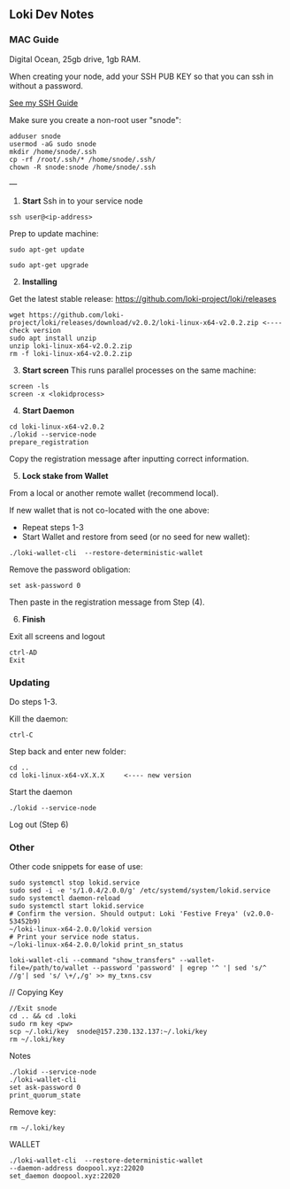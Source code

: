 ## Loki Dev Notes


### MAC Guide

Digital Ocean, 25gb drive, 1gb RAM.

When creating your node, add your SSH PUB KEY so that you can ssh in without a password.

[See my SSH Guide](https://github.com/jpthor/devnotes/blob/master/terminal.md)

Make sure you create a non-root user "snode":
```
adduser snode
usermod -aG sudo snode
mkdir /home/snode/.ssh
cp -rf /root/.ssh/* /home/snode/.ssh/
chown -R snode:snode /home/snode/.ssh
```

—
1. **Start**
Ssh in to your service node

```
ssh user@<ip-address>
```

Prep to update machine:
```
sudo apt-get update

sudo apt-get upgrade
```

2. **Installing**

Get the latest stable release: https://github.com/loki-project/loki/releases
```
wget https://github.com/loki-project/loki/releases/download/v2.0.2/loki-linux-x64-v2.0.2.zip <---- check version
sudo apt install unzip
unzip loki-linux-x64-v2.0.2.zip
rm -f loki-linux-x64-v2.0.2.zip
```

3. **Start screen**
This runs parallel processes on the same machine:

```
screen -ls
screen -x <lokidprocess>
```


4. **Start Daemon**
```
cd loki-linux-x64-v2.0.2
./lokid --service-node
prepare_registration
```

Copy the registration message after inputting correct information.

5. **Lock stake from Wallet**

From a local or another remote wallet (recommend local).

If new wallet that is not co-located with the one above:
- Repeat steps 1-3
- Start Wallet and restore from seed (or no seed for new wallet):
```
./loki-wallet-cli  --restore-deterministic-wallet
```

Remove the password obligation:
```
set ask-password 0
```

Then paste in the registration message from Step (4).


6. **Finish**

Exit all screens and logout

```
ctrl-AD
Exit
```

### Updating

Do steps 1-3.

Kill the daemon:
```
ctrl-C
```

Step back and enter new folder:
```
cd ..
cd loki-linux-x64-vX.X.X     <---- new version
```

Start the daemon
```
./lokid --service-node
```

Log out (Step 6)

### Other

Other code snippets for ease of use:

```
sudo systemctl stop lokid.service
sudo sed -i -e 's/1.0.4/2.0.0/g' /etc/systemd/system/lokid.service
sudo systemctl daemon-reload
sudo systemctl start lokid.service
# Confirm the version. Should output: Loki 'Festive Freya' (v2.0.0-53452b9)
~/loki-linux-x64-2.0.0/lokid version
# Print your service node status.
~/loki-linux-x64-2.0.0/lokid print_sn_status
```
```
loki-wallet-cli --command "show_transfers" --wallet-file=/path/to/wallet --password 'password' | egrep '^ '| sed 's/^ //g'| sed 's/ \+/,/g' >> my_txns.csv
```


// Copying Key
```
//Exit snode
cd .. && cd .loki
sudo rm key <pw>
scp ~/.loki/key  snode@157.230.132.137:~/.loki/key
rm ~/.loki/key
```


Notes

```
./lokid --service-node
./loki-wallet-cli
set ask-password 0
print_quorum_state
```

Remove key:
```
rm ~/.loki/key
```
WALLET
```
./loki-wallet-cli  --restore-deterministic-wallet
--daemon-address doopool.xyz:22020
set_daemon doopool.xyz:22020
```
